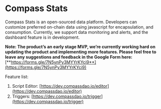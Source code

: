 # Compass Stats

Compass Stats is an open-sourced data platform. Developers can customize preferred on-chain data using javascript for encapsulation, and consumption. Currently, we support data monitoring and alerts, and the dashboard feature is in development.

**Note: The product’s an early stage MVP, we’re currently working hard on updating the product and implementing more features. Please feel free to leave any suggestions and feedback in the Google Form here:** [**https://forms.gle/7N5ynPy3MYYrKYci9**](https://forms.gle/7N5ynPy3MYYrKYci9)

Feature list:

1. Script Editor: [https://dev.compassdao.io/editor](https://dev.compassdao.io/editor)
2. Triggers: [https://dev.compassdao.io/trigger](https://dev.compassdao.io/trigger)

